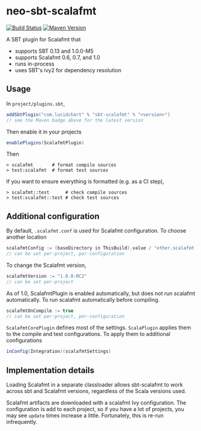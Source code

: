 # neo-sbt-scalafmt

[![Build Status](https://travis-ci.org/lucidsoftware/relate.svg)](https://travis-ci.org/lucidsoftware/relate)
[![Maven Version](https://img.shields.io/maven-central/v/com.lucidchart/scalafmt-api.svg)](https://search.maven.org/#search%7Cga%7C1%7Cg%3A%22com.lucidchart%22%20AND%20a%3A%22scalafmt-api%22)

A SBT plugin for Scalafmt that

* supports SBT 0.13 and 1.0.0-M5
* supports Scalafmt 0.6, 0.7, and 1.0
* runs in-process
* uses SBT's ivy2 for dependency resolution

## Usage

In `project/plugins.sbt`,

```scala
addSbtPlugin("com.lucidchart" % "sbt-scalafmt" % "<version>")
// see the Maven badge above for the latest version
```

Then enable it in your projects

```scala
enablePlugins(ScalafmtPlugin)
```

Then

```
> scalafmt       # format compile sources
> test:scalafmt  # format test sources
```

If you want to ensure everything is formatted (e.g. as a CI step),

```
> scalafmt::test      # check compile sources
> test:scalafmt::test # check test sources
```

## Additional configuration

By default, `.scalafmt.conf` is used for Scalafmt configuration. To choose another location

```scala
scalafmtConfig := (baseDirectory in ThisBuild).value / "other.scalafmt.conf"
// can be set per-project, per-configuration
```

To change the Scalafmt version,

```scala
scalafmtVersion := "1.0.0-RC2"
// can be set per-project
```

As of 1.0, ScalafmtPlugin is enabled automatically, but does not run scalafmt automatically. To run scalafmt
automatically before compiling.

```scala
scalafmtOnCompile := true
// can be set per-project, per-configuration
```

`ScalafmtCorePlugin` defines most of the settings. `ScalaPlugin` applies them to the compile and test configurations.
To apply them to additional configurations

```scala
inConfig(Integration)(scalafmtSettings)
```

## Implementation details

Loading Scalafmt in a separate classloader allows sbt-scalafmt to work across sbt and Scalafmt versions, regardless of
the Scala versions used.

Scalafmt artifacts are downloaded with a scalafmt Ivy configuration. The configuration is add to each project, so if you
have a lot of projects, you may see `update` times increase a little. Fortunately, this is re-run infrequently.
